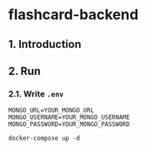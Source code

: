 # flashcard-backend


## 1. Introduction


## 2. Run
### 2.1. Write `.env`
```
MONGO_URL=YOUR_MONGO_URL
MONGO_USERNAME=YOUR_MONGO_USERNAME
MONGO_PASSWORD=YOUR_MONGO_PASSWORD
```


```shell
docker-compose up -d
```
